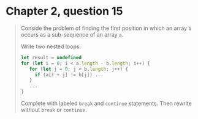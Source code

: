 # Chapter 2, question 15

> Conside the problem of finding the first position in which an array `b` occurs as a sub-sequence of an array `a`.
>
> Write two nested loops:
>
> ```javascript
> let result = undefined
> for (let i = 0; i < a.length - b.length; i++) {
>    for (let j = 0; j < b.length; j++) {
>      if (a[i + j] != b[j]) ...
>    }
>    ...
> }
> ```
>
> Complete with labeled `break` and `continue` statements. Then rewrite without `break` or `continue`.
